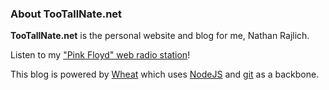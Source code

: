 ### About TooTallNate.net

**TooTallNate.net** is the personal website and blog for me, Nathan Rajlich.

Listen to my ["Pink Floyd" web radio station][NodeFloyd]!

This blog is powered by [Wheat][] which uses [NodeJS][] and [git][] as a
backbone.

[git]: http://git-scm.com/
[NodeJS]: http://nodejs.org/
[NodeFloyd]: http://tootallnate.net:5555/
[Wheat]: http://github.com/creationix/wheat
